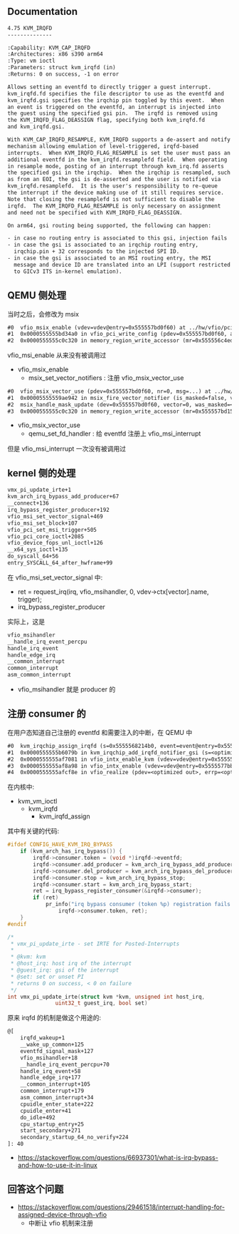 ## Documentation
```txt
4.75 KVM_IRQFD
--------------

:Capability: KVM_CAP_IRQFD
:Architectures: x86 s390 arm64
:Type: vm ioctl
:Parameters: struct kvm_irqfd (in)
:Returns: 0 on success, -1 on error

Allows setting an eventfd to directly trigger a guest interrupt.
kvm_irqfd.fd specifies the file descriptor to use as the eventfd and
kvm_irqfd.gsi specifies the irqchip pin toggled by this event.  When
an event is triggered on the eventfd, an interrupt is injected into
the guest using the specified gsi pin.  The irqfd is removed using
the KVM_IRQFD_FLAG_DEASSIGN flag, specifying both kvm_irqfd.fd
and kvm_irqfd.gsi.

With KVM_CAP_IRQFD_RESAMPLE, KVM_IRQFD supports a de-assert and notify
mechanism allowing emulation of level-triggered, irqfd-based
interrupts.  When KVM_IRQFD_FLAG_RESAMPLE is set the user must pass an
additional eventfd in the kvm_irqfd.resamplefd field.  When operating
in resample mode, posting of an interrupt through kvm_irq.fd asserts
the specified gsi in the irqchip.  When the irqchip is resampled, such
as from an EOI, the gsi is de-asserted and the user is notified via
kvm_irqfd.resamplefd.  It is the user's responsibility to re-queue
the interrupt if the device making use of it still requires service.
Note that closing the resamplefd is not sufficient to disable the
irqfd.  The KVM_IRQFD_FLAG_RESAMPLE is only necessary on assignment
and need not be specified with KVM_IRQFD_FLAG_DEASSIGN.

On arm64, gsi routing being supported, the following can happen:

- in case no routing entry is associated to this gsi, injection fails
- in case the gsi is associated to an irqchip routing entry,
  irqchip.pin + 32 corresponds to the injected SPI ID.
- in case the gsi is associated to an MSI routing entry, the MSI
  message and device ID are translated into an LPI (support restricted
  to GICv3 ITS in-kernel emulation).
```

## QEMU 侧处理
当时之后，会修改为 msix

```txt
#0  vfio_msix_enable (vdev=vdev@entry=0x555557bd0f60) at ../hw/vfio/pci.c:610
#1  0x0000555555bd34a0 in vfio_pci_write_config (pdev=0x555557bd0f60, addr=178, val=49155, len=2) at ../hw/vfio/pci.c:1232
#2  0x0000555555c0c320 in memory_region_write_accessor (mr=0x555556c4eda0, addr=2, value=<optimized out>, size=2, shift=<optimized out>, mask=<optimized out>, attrs=...) at ../softmmu/memory.c:493
```
vfio_msi_enable 从来没有被调用过

- vfio_msix_enable
  - msix_set_vector_notifiers : 注册 vfio_msix_vector_use

```txt
#0  vfio_msix_vector_use (pdev=0x555557bd0f60, nr=0, msg=...) at ../hw/vfio/pci.c:559
#1  0x00005555559ae942 in msix_fire_vector_notifier (is_masked=false, vector=0, dev=0x555557bd0f60) at ../hw/pci/msix.c:120
#2  msix_handle_mask_update (dev=0x555557bd0f60, vector=0, was_masked=<optimized out>) at ../hw/pci/msix.c:140
#3  0x0000555555c0c320 in memory_region_write_accessor (mr=0x555557bd15a0, addr=12, value=<optimized out>, size=4, shift=<optimized out>, mask=<optimized out>, attrs=...) at ../softmmu/memory.c:493
```
- vfio_msix_vector_use
  - qemu_set_fd_handler : 给 eventfd 注册上 vfio_msi_interrupt

但是 vfio_msi_interrupt 一次没有被调用过


## kernel 侧的处理
```txt
vmx_pi_update_irte+1
kvm_arch_irq_bypass_add_producer+67
__connect+136
irq_bypass_register_producer+192
vfio_msi_set_vector_signal+469
vfio_msi_set_block+107
vfio_pci_set_msi_trigger+505
vfio_pci_core_ioctl+2085
vfio_device_fops_unl_ioctl+126
__x64_sys_ioctl+135
do_syscall_64+56
entry_SYSCALL_64_after_hwframe+99
```
在 vfio_msi_set_vector_signal 中:
- ret = request_irq(irq, vfio_msihandler, 0, vdev->ctx[vector].name, trigger);
- irq_bypass_register_producer

实际上，这是
```txt
vfio_msihandler
__handle_irq_event_percpu
handle_irq_event
handle_edge_irq
__common_interrupt
common_interrupt
asm_common_interrupt
```

- vfio_msihandler 就是 producer 的

## 注册 consumer 的

在用户态知道自己注册的 eventfd 和需要注入的中断，在 QEMU 中
```txt
#0  kvm_irqchip_assign_irqfd (s=0x5555568214b0, event=event@entry=0x5555577bbb84, resample=resample@entry=0x5555577bbb90, virq=0, assign=assign@entry=true) at ../accel/kvm/kvm-all.c:2084
#1  0x0000555555b6079b in kvm_irqchip_add_irqfd_notifier_gsi (s=<optimized out>, n=n@entry=0x5555577bbb84, rn=rn@entry=0x5555577bbb90, virq=<optimized out>) at ../accel/kvm/kvm-all.c:2233
#2  0x0000555555af7081 in vfio_intx_enable_kvm (vdev=vdev@entry=0x5555577bb0f0, errp=errp@entry=0x7fffffff0fe8) at ../hw/vfio/pci.c:140
#3  0x0000555555af8a98 in vfio_intx_enable (vdev=vdev@entry=0x5555577bb0f0, errp=errp@entry=0x7fffffff2210) at ../hw/vfio/pci.c:303
#4  0x0000555555afcf8e in vfio_realize (pdev=<optimized out>, errp=<optimized out>) at ../hw/vfio/pci.c:3106
```

在内核中:
- kvm_vm_ioctl
  - kvm_irqfd
    - kvm_irqfd_assign

其中有关键的代码:
```c
#ifdef CONFIG_HAVE_KVM_IRQ_BYPASS
	if (kvm_arch_has_irq_bypass()) {
		irqfd->consumer.token = (void *)irqfd->eventfd;
		irqfd->consumer.add_producer = kvm_arch_irq_bypass_add_producer;
		irqfd->consumer.del_producer = kvm_arch_irq_bypass_del_producer;
		irqfd->consumer.stop = kvm_arch_irq_bypass_stop;
		irqfd->consumer.start = kvm_arch_irq_bypass_start;
		ret = irq_bypass_register_consumer(&irqfd->consumer);
		if (ret)
			pr_info("irq bypass consumer (token %p) registration fails: %d\n",
				irqfd->consumer.token, ret);
	}
#endif
```

```c
/*
 * vmx_pi_update_irte - set IRTE for Posted-Interrupts
 *
 * @kvm: kvm
 * @host_irq: host irq of the interrupt
 * @guest_irq: gsi of the interrupt
 * @set: set or unset PI
 * returns 0 on success, < 0 on failure
 */
int vmx_pi_update_irte(struct kvm *kvm, unsigned int host_irq,
		       uint32_t guest_irq, bool set)
```

原来 irqfd 的机制是做这个用途的:
```txt
@[
    irqfd_wakeup+1
    __wake_up_common+125
    eventfd_signal_mask+127
    vfio_msihandler+18
    __handle_irq_event_percpu+70
    handle_irq_event+58
    handle_edge_irq+177
    __common_interrupt+105
    common_interrupt+179
    asm_common_interrupt+34
    cpuidle_enter_state+222
    cpuidle_enter+41
    do_idle+492
    cpu_startup_entry+25
    start_secondary+271
    secondary_startup_64_no_verify+224
]: 40
```

- https://stackoverflow.com/questions/66937301/what-is-irq-bypass-and-how-to-use-it-in-linux
## 回答这个问题

- https://stackoverflow.com/questions/29461518/interrupt-handling-for-assigned-device-through-vfio
  - 中断让 vfio 机制来注册
